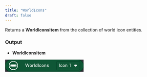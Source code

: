```yaml
---
title: "WorldIcons"
draft: false
---
```

Returns a **WorldIconsItem** from the collection of world icon entities.
### Output
-   **WorldIconsItem**

![WorldIcons](https://raw.githubusercontent.com/battlefield-portal-community/Image-CDN/main/portal_blocks/WorldIcons.png)